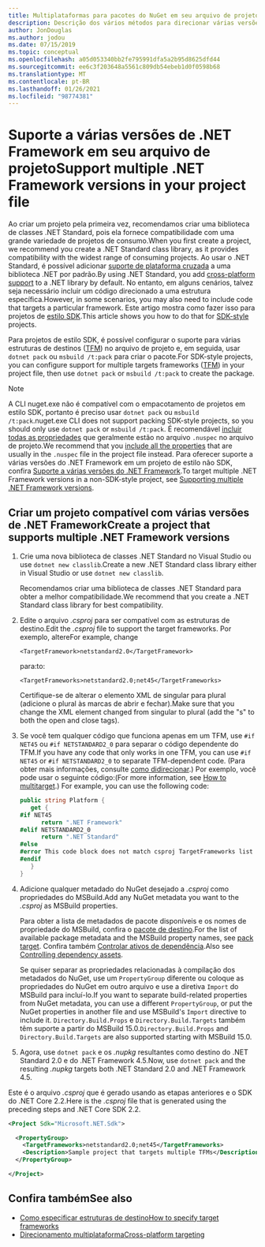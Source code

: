 ```yaml
---
title: Multiplataformas para pacotes do NuGet em seu arquivo de projeto
description: Descrição dos vários métodos para direcionar várias versões de .NET Framework de dentro de um único pacote NuGet em seu arquivo de projeto.
author: JonDouglas
ms.author: jodou
ms.date: 07/15/2019
ms.topic: conceptual
ms.openlocfilehash: a05d053340bb2fe795991dfa5a2b95d8625dfd44
ms.sourcegitcommit: ee6c3f203648a5561c809db54ebeb1d0f0598b68
ms.translationtype: MT
ms.contentlocale: pt-BR
ms.lasthandoff: 01/26/2021
ms.locfileid: "98774381"
---
```

# <a name="support-multiple-net-framework-versions-in-your-project-file"></a><span data-ttu-id="ed4d8-103">Suporte a várias versões de .NET Framework em seu arquivo de projeto</span><span class="sxs-lookup"><span data-stu-id="ed4d8-103">Support multiple .NET Framework versions in your project file</span></span>

<span data-ttu-id="ed4d8-104">Ao criar um projeto pela primeira vez, recomendamos criar uma biblioteca de classes .NET Standard, pois ela fornece compatibilidade com uma grande variedade de projetos de consumo.</span><span class="sxs-lookup"><span data-stu-id="ed4d8-104">When you first create a project, we recommend you create a .NET Standard class library, as it provides compatibility with the widest range of consuming projects.</span></span> <span data-ttu-id="ed4d8-105">Ao usar o .NET Standard, é possível adicionar [suporte de plataforma cruzada](/dotnet/standard/library-guidance/cross-platform-targeting) a uma biblioteca .NET por padrão.</span><span class="sxs-lookup"><span data-stu-id="ed4d8-105">By using .NET Standard, you add [cross-platform support](/dotnet/standard/library-guidance/cross-platform-targeting) to a .NET library by default.</span></span> <span data-ttu-id="ed4d8-106">No entanto, em alguns cenários, talvez seja necessário incluir um código direcionado a uma estrutura específica.</span><span class="sxs-lookup"><span data-stu-id="ed4d8-106">However, in some scenarios, you may also need to include code that targets a particular framework.</span></span> <span data-ttu-id="ed4d8-107">Este artigo mostra como fazer isso para projetos de [estilo SDK](../resources/check-project-format.md).</span><span class="sxs-lookup"><span data-stu-id="ed4d8-107">This article shows you how to do that for [SDK-style](../resources/check-project-format.md) projects.</span></span>

<span data-ttu-id="ed4d8-108">Para projetos de estilo SDK, é possível configurar o suporte para várias estruturas de destinos ([TFM](/dotnet/standard/frameworks)) no arquivo de projeto e, em seguida, usar `dotnet pack` ou `msbuild /t:pack` para criar o pacote.</span><span class="sxs-lookup"><span data-stu-id="ed4d8-108">For SDK-style projects, you can configure support for multiple targets frameworks ([TFM](/dotnet/standard/frameworks)) in your project file, then use `dotnet pack` or `msbuild /t:pack` to create the package.</span></span>

> [!NOTE]
> <span data-ttu-id="ed4d8-109">A CLI nuget.exe não é compatível com o empacotamento de projetos em estilo SDK, portanto é preciso usar `dotnet pack` ou `msbuild /t:pack`.</span><span class="sxs-lookup"><span data-stu-id="ed4d8-109">nuget.exe CLI does not support packing SDK-style projects, so you should only use `dotnet pack` or `msbuild /t:pack`.</span></span> <span data-ttu-id="ed4d8-110">É recomendável [incluir todas as propriedades](../reference/msbuild-targets.md#pack-target) que geralmente estão no arquivo `.nuspec` no arquivo de projeto.</span><span class="sxs-lookup"><span data-stu-id="ed4d8-110">We recommend that you [include all the properties](../reference/msbuild-targets.md#pack-target) that are usually in the `.nuspec` file in the project file instead.</span></span> <span data-ttu-id="ed4d8-111">Para oferecer suporte a várias versões do .NET Framework em um projeto de estilo não SDK, confira [Suporte a várias versões do .NET Framework](supporting-multiple-target-frameworks.md).</span><span class="sxs-lookup"><span data-stu-id="ed4d8-111">To target multiple .NET Framework versions in a non-SDK-style project, see [Supporting multiple .NET Framework versions](supporting-multiple-target-frameworks.md).</span></span>

## <a name="create-a-project-that-supports-multiple-net-framework-versions"></a><span data-ttu-id="ed4d8-112">Criar um projeto compatível com várias versões de .NET Framework</span><span class="sxs-lookup"><span data-stu-id="ed4d8-112">Create a project that supports multiple .NET Framework versions</span></span>

1. <span data-ttu-id="ed4d8-113">Crie uma nova biblioteca de classes .NET Standard no Visual Studio ou use `dotnet new classlib`.</span><span class="sxs-lookup"><span data-stu-id="ed4d8-113">Create a new .NET Standard class library either in Visual Studio or use `dotnet new classlib`.</span></span>

   <span data-ttu-id="ed4d8-114">Recomendamos criar uma biblioteca de classes .NET Standard para obter a melhor compatibilidade.</span><span class="sxs-lookup"><span data-stu-id="ed4d8-114">We recommend that you create a .NET Standard class library for best compatibility.</span></span>

2. <span data-ttu-id="ed4d8-115">Edite o arquivo *.csproj* para ser compatível com as estruturas de destino.</span><span class="sxs-lookup"><span data-stu-id="ed4d8-115">Edit the *.csproj* file to support the target frameworks.</span></span> <span data-ttu-id="ed4d8-116">Por exemplo, altere</span><span class="sxs-lookup"><span data-stu-id="ed4d8-116">For example, change</span></span>
   
   `<TargetFramework>netstandard2.0</TargetFramework>`
   
   <span data-ttu-id="ed4d8-117">para:</span><span class="sxs-lookup"><span data-stu-id="ed4d8-117">to:</span></span>
   
   `<TargetFrameworks>netstandard2.0;net45</TargetFrameworks>`

   <span data-ttu-id="ed4d8-118">Certifique-se de alterar o elemento XML de singular para plural (adicione o plural às marcas de abrir e fechar).</span><span class="sxs-lookup"><span data-stu-id="ed4d8-118">Make sure that you change the XML element changed from singular to plural (add the "s" to both the open and close tags).</span></span>

3. <span data-ttu-id="ed4d8-119">Se você tem qualquer código que funciona apenas em um TFM, use `#if NET45` ou `#if NETSTANDARD2_0` para separar o código dependente do TFM.</span><span class="sxs-lookup"><span data-stu-id="ed4d8-119">If you have any code that only works in one TFM, you can use `#if NET45` or `#if NETSTANDARD2_0` to separate TFM-dependent code.</span></span> <span data-ttu-id="ed4d8-120">(Para obter mais informações, consulte [como didirecionar](/dotnet/core/tutorials/libraries#how-to-multitarget).) Por exemplo, você pode usar o seguinte código:</span><span class="sxs-lookup"><span data-stu-id="ed4d8-120">(For more information, see [How to multitarget](/dotnet/core/tutorials/libraries#how-to-multitarget).) For example, you can use the following code:</span></span>

   ```csharp
   public string Platform {
      get {
   #if NET45
         return ".NET Framework"
   #elif NETSTANDARD2_0
         return ".NET Standard"
   #else
   #error This code block does not match csproj TargetFrameworks list
   #endif
      }
   }
   ```

4. <span data-ttu-id="ed4d8-121">Adicione qualquer metadado do NuGet desejado a *.csproj* como propriedades do MSBuild.</span><span class="sxs-lookup"><span data-stu-id="ed4d8-121">Add any NuGet metadata you want to the *.csproj* as MSBuild properties.</span></span>

   <span data-ttu-id="ed4d8-122">Para obter a lista de metadados de pacote disponíveis e os nomes de propriedade do MSBuild, confira o [pacote de destino](../reference/msbuild-targets.md#pack-target).</span><span class="sxs-lookup"><span data-stu-id="ed4d8-122">For the list of available package metadata and the MSBuild property names, see [pack target](../reference/msbuild-targets.md#pack-target).</span></span> <span data-ttu-id="ed4d8-123">Confira também [Controlar ativos de dependência](../consume-packages/package-references-in-project-files.md#controlling-dependency-assets).</span><span class="sxs-lookup"><span data-stu-id="ed4d8-123">Also see [Controlling dependency assets](../consume-packages/package-references-in-project-files.md#controlling-dependency-assets).</span></span>

   <span data-ttu-id="ed4d8-124">Se quiser separar as propriedades relacionadas à compilação dos metadados do NuGet, use um `PropertyGroup` diferente ou coloque as propriedades do NuGet em outro arquivo e use a diretiva `Import` do MSBuild para incluí-lo.</span><span class="sxs-lookup"><span data-stu-id="ed4d8-124">If you want to separate build-related properties from NuGet metadata, you can use a different `PropertyGroup`, or put the NuGet properties in another file and use MSBuild's `Import` directive to include it.</span></span> <span data-ttu-id="ed4d8-125">`Directory.Build.Props` e `Directory.Build.Targets` também têm suporte a partir do MSBuild 15.0.</span><span class="sxs-lookup"><span data-stu-id="ed4d8-125">`Directory.Build.Props` and `Directory.Build.Targets` are also supported starting with MSBuild 15.0.</span></span>

5. <span data-ttu-id="ed4d8-126">Agora, use `dotnet pack` e os *.nupkg* resultantes como destino do .NET Standard 2.0 e do .NET Framework 4.5.</span><span class="sxs-lookup"><span data-stu-id="ed4d8-126">Now, use `dotnet pack` and the resulting *.nupkg* targets both .NET Standard 2.0 and .NET Framework 4.5.</span></span>

<span data-ttu-id="ed4d8-127">Este é o arquivo *.csproj* que é gerado usando as etapas anteriores e o SDK do .NET Core 2.2.</span><span class="sxs-lookup"><span data-stu-id="ed4d8-127">Here is the *.csproj* file that is generated using the preceding steps and .NET Core SDK 2.2.</span></span>

```xml
<Project Sdk="Microsoft.NET.Sdk">

  <PropertyGroup>
    <TargetFrameworks>netstandard2.0;net45</TargetFrameworks>
    <Description>Sample project that targets multiple TFMs</Description>
  </PropertyGroup>

</Project>
```

## <a name="see-also"></a><span data-ttu-id="ed4d8-128">Confira também</span><span class="sxs-lookup"><span data-stu-id="ed4d8-128">See also</span></span>

* [<span data-ttu-id="ed4d8-129">Como especificar estruturas de destino</span><span class="sxs-lookup"><span data-stu-id="ed4d8-129">How to specify target frameworks</span></span>](/dotnet/standard/frameworks#how-to-specify-target-frameworks)
* [<span data-ttu-id="ed4d8-130">Direcionamento multiplataforma</span><span class="sxs-lookup"><span data-stu-id="ed4d8-130">Cross-platform targeting</span></span>](/dotnet/standard/library-guidance/cross-platform-targeting)
